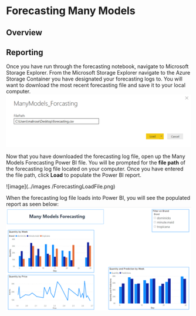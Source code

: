# Forecasting Many Models 


## Overview


## Reporting 
Once you have run through the forecasting notebook, navigate to Microsoft Storage Explorer. From the Microsoft Storage Explorer navigate to the Azure Storage Container you have designated your forecasting logs to. You will want to download the most recent forecasting file and save it to your local computer. <img src="./images/ForecastingLoadFile.png"/>
 

Now that you have downloaded the forecasting log file, open up the Many Models Forecasting Power BI file. You will be prompted for the **file path** of the forecasting log file located on your computer. Once you have entered the file path, click **Load** to populate the Power BI report. 

 ![image](../images
 /ForecastingLoadFile.png) 

When the forecasting log file loads into Power BI, you will see the populated report as seen below: 
![image of Power BI report](images\ForecastingReport.png) 
